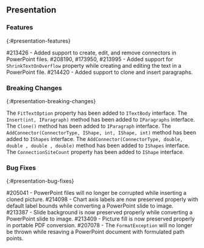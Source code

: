 ## Presentation

### Features
{:#presentation-features}

#213426 - Added support to create, edit, and remove connectors in PowerPoint files.
#208190, #173950, #213995 - Added support for `ShrinkTextOnOverflow` property while creating and editing the text in a PowerPoint file.
#214420 - Added support to clone and insert paragraphs.

### Breaking Changes
{:#presentation-breaking-changes}

The `FitTextOption` property has been added to `ITextBody` interface.
The `Insert(int, IParagraph)` method has been added to `IParagraphs` interface.
The `Clone()` method has been added to `IParagraph` interface.
The `AddConnector(ConnectorType, IShape, int, IShape, int)` method has been added to `IShapes` interface.
The `AddConnector(ConnectorType, double, double , double , double)` method has been added to `IShapes` interface.
The `ConnectionSiteCount` property has been added to `IShape` interface.

### Bug Fixes
{:#presentation-bug-fixes}

#205041 - PowerPoint files will no longer be corrupted while inserting a cloned picture.
#214098 - Chart axis labels are now preserved properly with default label bounds while converting a PowerPoint slide to image.  
#213387 - Slide background is now preserved properly while converting a PowerPoint slide to image.
#213409 - Picture fill is now preserved properly in portable PDF conversion.
#207078 - The `FormatException` will no longer be thrown while resaving a PowerPoint document with formulated path points.